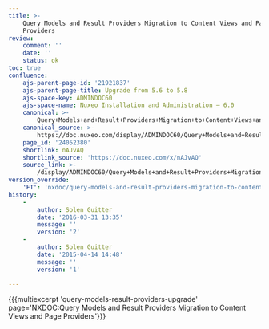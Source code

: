 ```yaml
---
title: >-
    Query Models and Result Providers Migration to Content Views and Page
    Providers
review:
    comment: ''
    date: ''
    status: ok
toc: true
confluence:
    ajs-parent-page-id: '21921837'
    ajs-parent-page-title: Upgrade from 5.6 to 5.8
    ajs-space-key: ADMINDOC60
    ajs-space-name: Nuxeo Installation and Administration — 6.0
    canonical: >-
        Query+Models+and+Result+Providers+Migration+to+Content+Views+and+Page+Providers
    canonical_source: >-
        https://doc.nuxeo.com/display/ADMINDOC60/Query+Models+and+Result+Providers+Migration+to+Content+Views+and+Page+Providers
    page_id: '24052380'
    shortlink: nAJvAQ
    shortlink_source: 'https://doc.nuxeo.com/x/nAJvAQ'
    source_link: >-
        /display/ADMINDOC60/Query+Models+and+Result+Providers+Migration+to+Content+Views+and+Page+Providers
version_override:
    'FT': 'nxdoc/query-models-and-result-providers-migration-to-content-views-and-page-providers'
history:
    -
        author: Solen Guitter
        date: '2016-03-31 13:35'
        message: ''
        version: '2'
    -
        author: Solen Guitter
        date: '2015-04-14 14:48'
        message: ''
        version: '1'

---
```

{{{multiexcerpt 'query-models-result-providers-upgrade' page='NXDOC:Query Models and Result Providers Migration to Content Views and Page Providers'}}}

